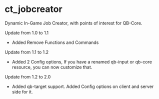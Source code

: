 # ct_jobcreator
Dynamic In-Game Job Creator, with points of interest for QB-Core.

Update from 1.0 to 1.1
* Added Remove Functions and Commands

Update from 1.1 to 1.2
* Added 2 Config options, If you have a renamed qb-input or qb-core resource, you can now customize that.

Update from 1.2 to 2.0
* Added qb-target support. Added Config options on client and server side for it.